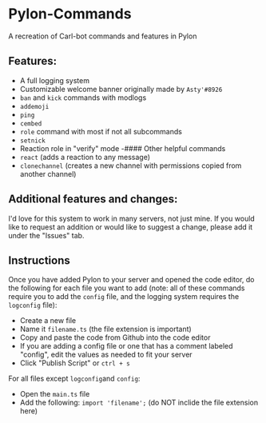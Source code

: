 # Pylon-Commands
A recreation of Carl-bot commands and features in Pylon
## Features:
- A full logging system
- Customizable welcome banner originally made by `Asty'#8926`
- `ban` and `kick` commands with modlogs
- `addemoji`
- `ping`
- `cembed`
- `role` command with most if not all subcommands
- `setnick`
- Reaction role in "verify" mode
-#### Other helpful commands
- `react` (adds a reaction to any message)
- `clonechannel` (creates a new channel with permissions copied from another channel)

## Additional features and changes:
I'd love for this system to work in many servers, not just mine. If you would like to request an addition or would like to suggest a change, please add it under the "Issues" tab.

## Instructions
Once you have added Pylon to your server and opened the code editor, do the following for each file you want to add (note: all of these commands require you to add the `config` file, and the logging system requires the `logconfig` file):
- Create a new file
- Name it `filename.ts` (the file extension is important)
- Copy and paste the code from Github into the code editor
- If you are adding a config file or one that has a comment labeled "config", edit the values as needed to fit your server
- Click "Publish Script" or `ctrl + s`

For all files except `logconfig`and `config`:
- Open the `main.ts` file
- Add the following:
```import 'filename';```
(do NOT inclide the file extension here)
